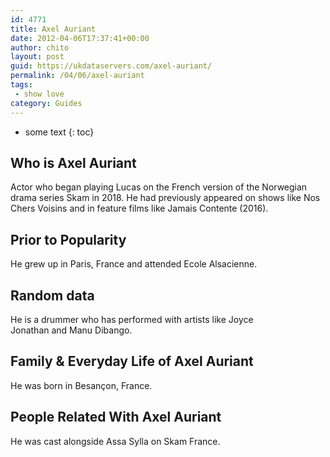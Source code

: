 ```yaml
---
id: 4771
title: Axel Auriant
date: 2012-04-06T17:37:41+00:00
author: chito
layout: post
guid: https://ukdataservers.com/axel-auriant/
permalink: /04/06/axel-auriant
tags:
 - show love
category: Guides
---
```


* some text
{: toc}
          
          
## Who is  Axel Auriant
                  
                  
                  
Actor who began playing Lucas on the French version of the Norwegian drama series Skam in 2018. He had previously appeared on shows like Nos Chers Voisins and in feature films like Jamais Contente (2016). 
                  
                
                
                
## Prior to Popularity 
                  
                  
                  
He grew up in Paris, France and attended Ecole Alsacienne. 
                  
                
                
                
## Random data 
                  
                  
                  
He is a drummer who has performed with artists like Joyce Jonathan and Manu Dibango.
                  
                
                
                
## Family & Everyday Life of Axel Auriant
                  
                  
                  
He was born in Besançon, France. 
                  
                
                
                
## People Related With  Axel Auriant
                  
                  
                  
He was cast alongside Assa Sylla on Skam France. 
                  
                
              
            
          
          
          
    
    
  
